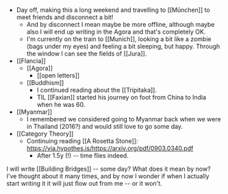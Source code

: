 - Day off, making this a long weekend and travelling to [[München]] to meet friends and disconnect a bit!
  - And by disconnect I mean maybe be more offline, although maybe also I will end up writing in the Agora and that's completely OK.
  - I'm currently on the train to [[Munich]], looking a bit like a zombie (bags under my eyes) and feeling a bit sleeping, but happy. Through the window I can see the fields of [[Jura]].
- [[Flancia]]
  - [[Agora]]
    - [[open letters]]
  - [[Buddhism]]
    - I continued reading about the [[Tripitaka]].
    - TIL [[Faxian]] started his journey on foot from China to India when he was 60.
- [[Myanmar]]
  - I remembered we considered going to Myanmar back when we were in Thailand (2016?) and would still love to go some day.
- [[Category Theory]]
  - Continuing reading [[A Rosetta Stone]]: https://via.hypothes.is/https://arxiv.org/pdf/0903.0340.pdf
    - After 1.5y (!) -- time flies indeed.
  
I will write [[Building Bridges]] -- some day? What does it mean by now? I've thought about it many times, and by now I wonder if when I actually start writing it it will just flow out from me -- or it won't.
